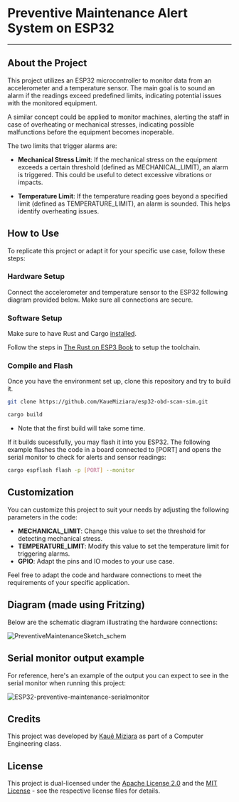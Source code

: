 # Preventive Maintenance Alert System on ESP32
---

## About the Project
This project utilizes an ESP32 microcontroller to monitor data from an accelerometer and a temperature sensor.
The main goal is to sound an alarm if the readings exceed predefined limits, indicating potential issues with the monitored equipment.

A similar concept could be applied to monitor machines, alerting the staff in case of overheating or mechanical stresses, indicating possible malfunctions before
the equipment becomes inoperable.  

The two limits that trigger alarms are:

- **Mechanical Stress Limit**: If the mechanical stress on the equipment exceeds a certain threshold (defined as MECHANICAL_LIMIT), an alarm is triggered. This could be useful to detect excessive vibrations or impacts.

- **Temperature Limit**: If the temperature reading goes beyond a specified limit (defined as TEMPERATURE_LIMIT), an alarm is sounded. This helps identify overheating issues.

## How to Use
To replicate this project or adapt it for your specific use case, follow these steps:

### Hardware Setup
Connect the accelerometer and temperature sensor to the ESP32 following diagram provided below.
Make sure all connections are secure.

### Software Setup
Make sure to have Rust and Cargo [installed](https://www.rust-lang.org/tools/install).

Follow the steps in [The Rust on ESP3 Book](https://esp-rs.github.io/book/) to setup the toolchain.

### Compile and Flash
Once you have the environment set up, clone this repository and try to build it.

```bash
git clone https://github.com/KaueMiziara/esp32-obd-scan-sim.git

cargo build
```

- Note that the first build will take some time.

If it builds sucessfully, you may flash it into you ESP32.
The following example flashes the code in a board connected to [PORT] and opens the serial monitor to check for alerts and sensor readings:

```bash
cargo espflash flash -p [PORT] --monitor
```

## Customization
You can customize this project to suit your needs by adjusting the following parameters in the code:

- **MECHANICAL_LIMIT**: Change this value to set the threshold for detecting mechanical stress.
- **TEMPERATURE_LIMIT**: Modify this value to set the temperature limit for triggering alarms.
- **GPIO**: Adapt the pins and IO modes to your use case.

Feel free to adapt the code and hardware connections to meet the requirements of your specific application.

## Diagram (made using Fritzing)
Below are the schematic diagram illustrating the hardware connections:

![PreventiveMaintenanceSketch_schem](https://github.com/KaueMiziara/rs-esp32-simple-preventive-maintenance-example/assets/119542829/4bbb3d78-836c-4b30-9927-61ade57e1f59)

## Serial monitor output example
For reference, here's an example of the output you can expect to see in the serial monitor when running this project:

![ESP32-preventive-maintenance-serialmonitor](https://github.com/KaueMiziara/rs-esp32-simple-preventive-maintenance-example/assets/119542829/af8d09ee-ff44-432c-b906-2138424c6258)

## Credits
This project was developed by [Kauê Miziara](https://linkedin.com/in/kauemiziara/) as part of a Computer Engineering class.

## License
This project is dual-licensed under the [Apache License 2.0](LICENSE-APACHE) and the [MIT License](LICENSE-MIT) - see the respective license files for details.
